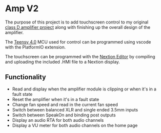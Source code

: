 # Amp V2
The purpose of this project is to add touchscreen control to my original [class D amplifier project](https://www.hackster.io/masonrf/2x260w-4ohm-audio-amplifier-6eb9b6) along with finishing up the overall design of the amplifier.

The [Teensy 4.0](https://www.pjrc.com/store/teensy40.html) MCU used for control can be programmed using vscode with the PlatformIO extension.

The touchscreen can be programmed with the [Nextion Editor](https://nextion.tech/nextion-editor/) by compiling and uploading the included .HMI file to a Nextion display.

## Functionality
- Read and display when the amplifier module is clipping or when it's in a fault state
- Reset the amplifier when it's in a fault state
- Change fan speed and read in the current fan speed
- Switch between balanced XLR and single ended 3.5mm inputs
- Switch between SpeakOn and binding post outputs
- Display an audio RTA for both audio channels
- Display a VU meter for both audio channels on the home page
